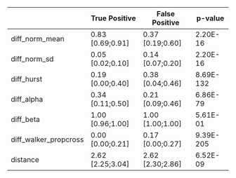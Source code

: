 |                       	| True Positive    	| False Positive   	| p-value   	|
|-----------------------	|------------------	|------------------	|-----------	|
| diff_norm_mean        	| 0.83 [0.69;0.91] 	| 0.37 [0.19;0.60] 	| 2.20E-16  	|
| diff_norm_sd          	| 0.05 [0.02;0.10] 	| 0.14 [0.07;0.20] 	| 2.20E-16  	|
| diff_hurst            	| 0.19 [0.00;0.40] 	| 0.38 [0.04;0.46] 	| 8.69E-132 	|
| diff_alpha            	| 0.34 [0.11;0.50] 	| 0.21 [0.09;0.46] 	| 6.86E-79  	|
| diff_beta             	| 1.00 [0.96;1.00] 	| 1.00 [1.00;1.00] 	| 5.61E-01  	|
| diff_walker_propcross 	| 0.00 [0.00;0.21] 	| 0.17 [0.00;0.27] 	| 9.39E-205 	|
| distance              	| 2.62 [2.25;3.04] 	| 2.62 [2.30;2.86] 	| 6.52E-09  	|
